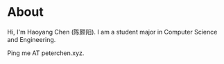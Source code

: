 # About

Hi, I'm Haoyang Chen (陈颢阳). I am a student major in Computer Science and
Engineering.

Ping me AT peterchen.xyz.
